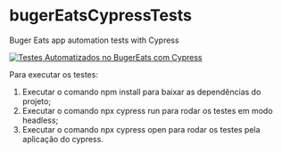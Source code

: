 # bugerEatsCypressTests
Buger Eats app automation tests with Cypress

[![Testes Automatizados no BugerEats com Cypress](https://github.com/arthurxii/bugerEatsCypressTests/actions/workflows/workflow.yml/badge.svg)](https://github.com/arthurxii/bugerEatsCypressTests/actions/workflows/workflow.yml)

Para executar os testes:
1. Executar o comando npm install para baixar as dependências do projeto;
2. Executar o comando npx cypress run para rodar os testes em modo headless;
3. Executar o comando npx cypress open para rodar os testes pela aplicação do cypress.
